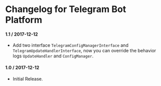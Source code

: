 # Changelog for Telegram Bot Platform

#### 1.1 / 2017-12-12

* Add two interface `TelegramConfigManagerInterface` and `TelegramUpdateHandlerInterface`, now you can override the behavior logs `UpdateHandler` and `ConfigManager`.

#### 1.0 / 2017-12-12

* Initial Release.
